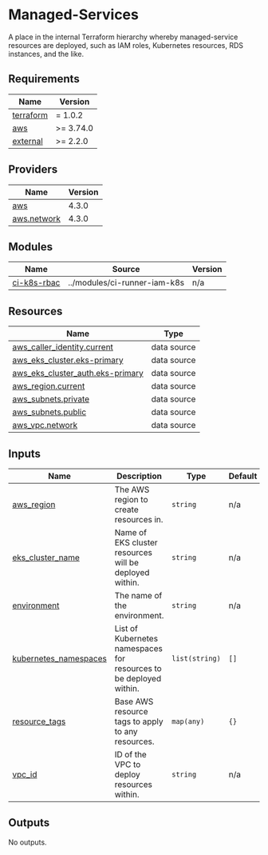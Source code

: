# Managed-Services

A place in the internal Terraform hierarchy whereby managed-service resources are deployed, such as IAM roles, Kubernetes resources, RDS instances, and the like.

## Requirements

| Name | Version |
|------|---------|
| <a name="requirement_terraform"></a> [terraform](#requirement\_terraform) | = 1.0.2 |
| <a name="requirement_aws"></a> [aws](#requirement\_aws) | >= 3.74.0 |
| <a name="requirement_external"></a> [external](#requirement\_external) | >= 2.2.0 |

## Providers

| Name | Version |
|------|---------|
| <a name="provider_aws"></a> [aws](#provider\_aws) | 4.3.0 |
| <a name="provider_aws.network"></a> [aws.network](#provider\_aws.network) | 4.3.0 |

## Modules

| Name | Source | Version |
|------|--------|---------|
| <a name="module_ci-k8s-rbac"></a> [ci-k8s-rbac](#module\_ci-k8s-rbac) | ../modules/ci-runner-iam-k8s | n/a |

## Resources

| Name | Type |
|------|------|
| [aws_caller_identity.current](https://registry.terraform.io/providers/hashicorp/aws/latest/docs/data-sources/caller_identity) | data source |
| [aws_eks_cluster.eks-primary](https://registry.terraform.io/providers/hashicorp/aws/latest/docs/data-sources/eks_cluster) | data source |
| [aws_eks_cluster_auth.eks-primary](https://registry.terraform.io/providers/hashicorp/aws/latest/docs/data-sources/eks_cluster_auth) | data source |
| [aws_region.current](https://registry.terraform.io/providers/hashicorp/aws/latest/docs/data-sources/region) | data source |
| [aws_subnets.private](https://registry.terraform.io/providers/hashicorp/aws/latest/docs/data-sources/subnets) | data source |
| [aws_subnets.public](https://registry.terraform.io/providers/hashicorp/aws/latest/docs/data-sources/subnets) | data source |
| [aws_vpc.network](https://registry.terraform.io/providers/hashicorp/aws/latest/docs/data-sources/vpc) | data source |

## Inputs

| Name | Description | Type | Default | Required |
|------|-------------|------|---------|:--------:|
| <a name="input_aws_region"></a> [aws\_region](#input\_aws\_region) | The AWS region to create resources in. | `string` | n/a | yes |
| <a name="input_eks_cluster_name"></a> [eks\_cluster\_name](#input\_eks\_cluster\_name) | Name of EKS cluster resources will be deployed within. | `string` | n/a | yes |
| <a name="input_environment"></a> [environment](#input\_environment) | The name of the environment. | `string` | n/a | yes |
| <a name="input_kubernetes_namespaces"></a> [kubernetes\_namespaces](#input\_kubernetes\_namespaces) | List of Kubernetes namespaces for resources to be deployed within. | `list(string)` | `[]` | no |
| <a name="input_resource_tags"></a> [resource\_tags](#input\_resource\_tags) | Base AWS resource tags to apply to any resources. | `map(any)` | `{}` | no |
| <a name="input_vpc_id"></a> [vpc\_id](#input\_vpc\_id) | ID of the VPC to deploy resources within. | `string` | n/a | yes |

## Outputs

No outputs.
